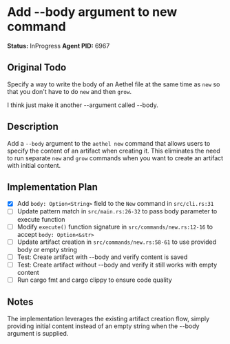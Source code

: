 # Add --body argument to new command

**Status:** InProgress
**Agent PID:** 6967

## Original Todo

Specify a way to write the body of an Aethel file at the same time as `new` so that you don't have to do `new` and then `grow`.

I think just make it another --argument called --body.

## Description

Add a `--body` argument to the `aethel new` command that allows users to specify the content of an artifact when creating it. This eliminates the need to run separate `new` and `grow` commands when you want to create an artifact with initial content.

## Implementation Plan

- [x] Add `body: Option<String>` field to the `New` command in `src/cli.rs:31`
- [ ] Update pattern match in `src/main.rs:26-32` to pass body parameter to execute function
- [ ] Modify `execute()` function signature in `src/commands/new.rs:12-16` to accept `body: Option<&str>`
- [ ] Update artifact creation in `src/commands/new.rs:58-61` to use provided body or empty string
- [ ] Test: Create artifact with --body and verify content is saved
- [ ] Test: Create artifact without --body and verify it still works with empty content
- [ ] Run cargo fmt and cargo clippy to ensure code quality

## Notes

The implementation leverages the existing artifact creation flow, simply providing initial content instead of an empty string when the --body argument is supplied.